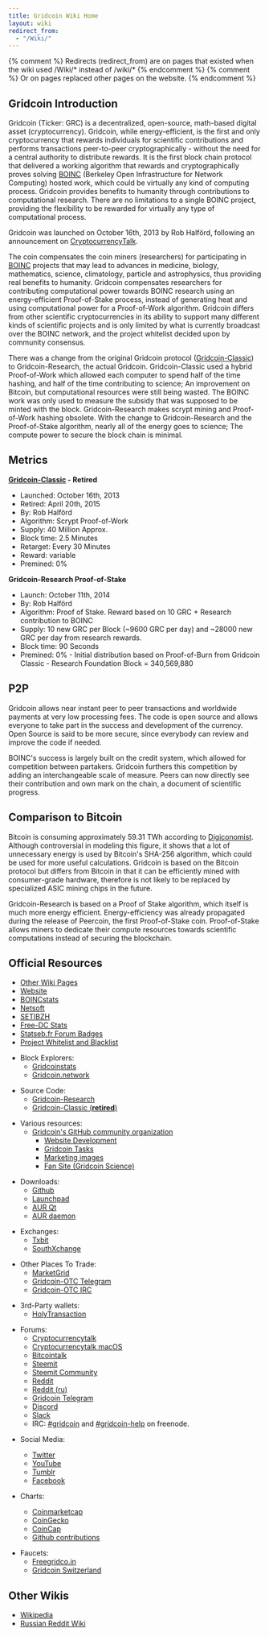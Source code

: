 ```yaml
---
title: Gridcoin Wiki Home
layout: wiki
redirect_from:
  - "/Wiki/"
---
```

{% comment %} Redirects (redirect_from) are on pages that existed when the wiki used /Wiki/* instead of /wiki/* {% endcomment %}
{% comment %} Or on pages replaced other pages on the website. {% endcomment %}


## Gridcoin Introduction

Gridcoin (Ticker: GRC) is a decentralized, open-source, math-based
digital asset (cryptocurrency). Gridcoin, while energy-efficient, is the
first and only cryptocurrency that rewards individuals for scientific
contributions and performs transactions peer-to-peer cryptographically -
without the need for a central authority to distribute rewards. It is
the first block chain protocol that delivered a working algorithm that
rewards and cryptographically proves solving [BOINC](https://en.wikipedia.org/wiki/Berkeley_Open_Infrastructure_for_Network_Computing)
(Berkeley Open Infrastructure for Network Computing) hosted work, which
could be virtually any kind of computing process. Gridcoin provides
benefits to humanity through contributions to computational research.
There are no limitations to a single BOINC project, providing the
flexibility to be rewarded for virtually any type of computational
process.

Gridcoin was launched on October 16th, 2013 by Rob Halförd, following an
announcement on [CryptocurrencyTalk](https://cryptocurrencytalk.com/topic/1416-gridcoin-grc-information-classic-in-retirement/).

The coin compensates the coin miners (researchers) for participating in
[BOINC](boinc "wikilink") projects that may lead to advances in
medicine, biology, mathematics, science, climatology, particle and
astrophysics, thus providing real benefits to humanity. Gridcoin
compensates researchers for contributing computational power towards
BOINC research using an energy-efficient Proof-of-Stake process, instead
of generating heat and using computational power for a Proof-of-Work
algorithm. Gridcoin differs from other scientific cryptocurrencies in
its ability to support many different kinds of scientific projects and
is only limited by what is currently broadcast over the BOINC network,
and the project whitelist decided upon by community consensus.

There was a change from the original Gridcoin protocol
([Gridcoin-Classic](gridcoin-classic "wikilink")) to Gridcoin-Research,
the actual Gridcoin. Gridcoin-Classic used a hybrid Proof-of-Work which
allowed each computer to spend half of the time hashing, and half of the
time contributing to science; An improvement on Bitcoin, but
computational resources were still being wasted. The BOINC work was only
used to measure the subsidy that was supposed to be minted with the
block. Gridcoin-Research makes scrypt mining and Proof-of-Work hashing
obsolete. With the change to Gridcoin-Research and the
Proof-of-Stake algorithm, nearly all of the energy goes to science; 
The compute power to secure the block chain is minimal.

## Metrics

**[Gridcoin-Classic](Gridcoin-Classic "wikilink") - Retired**

  - Launched: October 16th, 2013
  - Retired: April 20th, 2015
  - By: Rob Halförd
  - Algorithm: Scrypt Proof-of-Work
  - Supply: 40 Million Approx.
  - Block time: 2.5 Minutes
  - Retarget: Every 30 Minutes
  - Reward: variable
  - Premined: 0%

**Gridcoin-Research Proof-of-Stake**

  - Launch: October 11th, 2014
  - By: Rob Halförd
  - Algorithm: Proof of Stake. Reward based on 10 GRC + Research contribution to 
    BOINC
  - Supply: 10 new GRC per Block (~9600 GRC per day) and ~28000 new GRC per day 
    from research rewards.
  - Block time: 90 Seconds
  - Premined: 0% - Initial distribution based on Proof-of-Burn from
    Gridcoin Classic - Research Foundation Block = 340,569,880

## P2P

Gridcoin allows near instant peer to peer transactions and worldwide
payments at very low processing fees. The code is open source and allows
everyone to take part in the success and development of the currency.
Open Source is said to be more secure, since everybody can review and
improve the code if needed.

BOINC's success is largely built on the credit system, which allowed for
competition between partakers. Gridcoin furthers this competition by
adding an interchangeable scale of measure. Peers can now directly see
their contribution and own mark on the chain, a document of scientific
progress.

## Comparison to Bitcoin

Bitcoin is consuming approximately 59.31 TWh according to
[Digiconomist](https://digiconomist.net/bitcoin-energy-consumption).
Although controversial in modeling this figure, it shows that a lot of
unnecessary energy is used by Bitcoin's SHA-256 algorithm, which could
be used for more useful calculations. Gridcoin is based on the Bitcoin
protocol but differs from Bitcoin in that it can be efficiently mined
with consumer-grade hardware, therefore is not likely to be replaced by
specialized ASIC mining chips in the future.

Gridcoin-Research is based on a Proof of Stake algorithm, which itself
is much more energy efficient. Energy-efficiency was already propagated
during the release of Peercoin, the first Proof-of-Stake coin.
Proof-of-Stake allows miners to dedicate their compute resources towards
scientific computations instead of securing the blockchain.

## Official Resources
  <!-- TODO: [Volunteers, Roles & Privileges](Volunteers,-Roles,-&-Privileges "wikilink") -->
  - [Other Wiki Pages](pages "wikilink")
  - [Website](https://gridcoin.us/)
  - [BOINCstats](https://boincstats.com/en/stats/-1/team/detail/118094994/overview)
  - [Netsoft](http://www.boinc.netsoft-online.com/e107_plugins/boinc/bp_home.php)
  - [SETIBZH](https://statsbzh.boinc-af.org/team.php?name=R3JpZGNvaW4=)
  - [Free-DC Stats](https://stats.free-dc.org/stats.php?page=teambycpid&team=Gridcoin)
  - [Statseb.fr Forum Badges](https://signature.statseb.fr/index.py?action=team_badge&teamid=100454)
  - [Project Whitelist and Blacklist](https://gridcoin.ddns.net/pages/project-list.php)

<!-- end list -->

  - Block Explorers:
      - [Gridcoinstats](https://gridcoinstats.eu/)
      - [Gridcoin.network](https://gridcoin.network/)

<!-- end list -->

  - Source Code:
      - [Gridcoin-Research](https://github.com/gridcoin-community/Gridcoin-Research)
      - [Gridcoin-Classic (**retired**)](https://github.com/gridcoin/Gridcoin-master)

<!-- end list -->

  - Various resources:
      - [Gridcoin's GitHub community organization](https://github.com/gridcoin-community)
          - [Website Development](https://github.com/gridcoin-community/Gridcoin-Site)
          - [Gridcoin Tasks](https://github.com/gridcoin-community/Gridcoin-Tasks)
          - [Marketing images](https://github.com/gridcoin-community/Gridcoin-Marketing)
          - [Fan Site (Gridcoin Science)](https://gridcoin.science)

<!-- end list -->

  - Downloads:
      - [Github](https://github.com/gridcoin-community/Gridcoin-Research/releases)
      - [Launchpad](https://launchpad.net/gridcoin)
      - [AUR Qt](https://aur.archlinux.org/packages/gridcoinresearch-qt)
      - [AUR daemon](https://aur.archlinux.org/packages/gridcoinresearchd/)

<!-- end list -->

  - Exchanges:
      - [Txbit](https://txbit.io/Trade/GRC/BTC)
      - [SouthXchange](https://www.southxchange.com/Market/Book/GRC/BTC)

<!-- end list -->

  - Other Places To Trade:
      - [MarketGrid](https://www.reddit.com/r/MarketGrid/)
      - [Gridcoin-OTC Telegram](https://t.me/localgridcoins)
      - [Gridcoin-OTC IRC](https://kiwiirc.com/client/irc.snoonet.org:6697/#gridcoin-otc)

<!-- end list -->

  - 3rd-Party wallets:
      - [HolyTransaction](https://holytransaction.com/)

<!-- end list -->

  - Forums:
      - [Cryptocurrencytalk](https://cryptocurrencytalk.com/forum/464-gridcoin-grc/)
      - [Cryptocurrencytalk macOS](https://cryptocurrencytalk.com/topic/13139-os-x-builds-feedback-bug-reporting/)
      - [Bitcointalk](https://bitcointalk.org/index.php?topic=324118.0)
      - [Steemit](https://steemit.com/created/gridcoin)
      - [Steemit Community](https://steemit.com/created/hive-161364)
      - [Reddit](https://reddit.com/r/gridcoin)
      - [Reddit (ru)](https://reddit.com/r/russiangridcoin)
      - [Gridcoin Telegram](https://t.me/gridcoin)
      - [Discord](https://discord.me/page/gridcoin)
      - [Slack](https://join.slack.com/t/teamgridcoin/shared_invite/enQtMjk2NTI4MzAwMzg0LTUzMmY0YjdiNzYxYzQ0MDc3MGE1NjQ3Nzg2NWMzZTUzMjAwZjdhMWI1YWUzMDE4YzQyZjVjMjMzOTc1M2RmMmM/)
      - IRC: [#gridcoin](https://kiwiirc.com/client/irc.freenode.net:6697/#gridcoin) and [#gridcoin-help](https://kiwiirc.com/client/irc.freenode.net:6697/#gridcoin-help) on freenode.

<!-- end list -->

  - Social Media:
      - [Twitter](https://twitter.com/GridcoinNetwork)
      - [YouTube](https://www.youtube.com/c/GridcoinNetwork)
      - [Tumblr](https://gridcoin.tumblr.com/)
      - [Facebook](https://facebook.com/gridcoins)

  - Charts:
      - [Coinmarketcap](https://coinmarketcap.com/currencies/gridcoin/)
      - [CoinGecko](https://coingecko.com/en/coins/gridcoin-research)
      - [CoinCap](http://www.coincap.io/GRC)
      - [Github contributions](https://github.com/gridcoin-community/Gridcoin-Research/graphs/contributors)
        
<!-- end list -->

  - Faucets:
    - [Freegridco.in](https://freegridco.in/)
    - [Gridcoin Switzerland](https://gridcoin.ch/faucet)

## Other Wikis

  - [Wikipedia](https://en.wikipedia.org/wiki/Gridcoin)
  - [Russian Reddit Wiki](https://reddit.com/r/russiangridcoin/wiki/)

